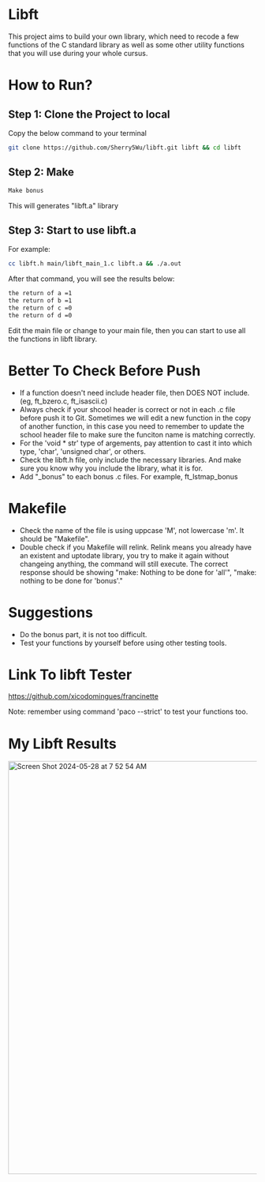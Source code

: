 # Libft

This project aims to build your own library, which need to recode a few functions of the C standard library as well as some other utility functions that you will use during your whole cursus.

# How to Run?

## Step 1: Clone the Project to local
Copy the below command to your terminal
```bash
git clone https://github.com/Sherry5Wu/libft.git libft && cd libft
```
## Step 2: Make
```bash
Make bonus
```
This will generates "libft.a" library

## Step 3: Start to use libft.a
For example:
```bash
cc libft.h main/libft_main_1.c libft.a && ./a.out
```
After that command, you will see the results below:
```bash
the return of a =1
the return of b =1
the return of c =0
the return of d =0
```
Edit the main file or change to your main file, then you can start to use all the functions in libft library.

# Better To Check Before Push
- If a function doesn't need include header file, then DOES NOT include. (eg, ft_bzero.c, ft_isascii.c)
- Always check if your shcool header is correct or not in each .c file before push it to Git. Sometimes we will edit a new function in the copy of another function, in this case you need to remember to update the school header file to make sure the funciton name is matching correctly.
- For the 'void * str' type of argements, pay attention to cast it into which type, 'char', 'unsigned char', or others.
- Check the libft.h file, only include the necessary libraries. And make sure you know why you include the library, what it is for.
- Add "_bonus" to each bonus .c files. For example, ft_lstmap_bonus


# Makefile
- Check the name of the file is using uppcase 'M', not lowercase 'm'. It should be "Makefile".
- Double check if you Makefile will relink. Relink  means you already have an existent and uptodate library, you try to make it again without changeing anything, the command will still execute. The correct response should be showing "make: Nothing to be done for 'all'", "make: nothing to be done for 'bonus'."


# Suggestions
- Do the bonus part, it is not too difficult.
- Test your functions by yourself before using other testing tools.


# Link To libft Tester
https://github.com/xicodomingues/francinette

Note: remember using command 'paco --strict' to test your functions too.


# My Libft Results
<img width="837" alt="Screen Shot 2024-05-28 at 7 52 54 AM" src="https://github.com/Sherry5Wu/libft/assets/132613292/c66d9acc-eed6-40a0-8eb2-7ba68e38c427">
